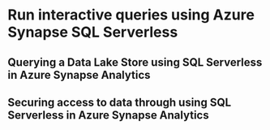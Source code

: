 # Run interactive queries using Azure Synapse SQL Serverless

## Querying a Data Lake Store using SQL Serverless in Azure Synapse Analytics

## Securing access to data through using SQL Serverless in Azure Synapse Analytics
